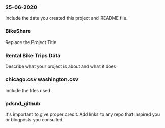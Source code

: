 ### 25-06-2020
Include the date you created this project and README file.

### BikeShare
Replace the Project Title

### Rental Bike Trips Data
Describe what your project is about and what it does

### chicago.csv washington.csv
Include the files used

### pdsnd_github
It's important to give proper credit. Add links to any repo that inspired you or blogposts you consulted.

